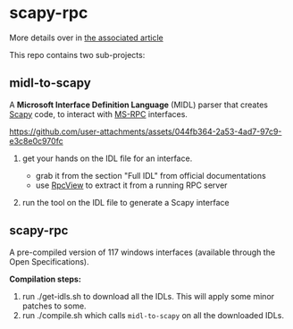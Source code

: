 # scapy-rpc

More details over in [the associated article](https://www.sstic.org/2025/presentation/l_outillage_reseau_windows_une_affaire_d_implementation/)

This repo contains two sub-projects:

## midl-to-scapy

A **Microsoft Interface Definition Language** (MIDL) parser that creates [Scapy](https://github.com/secdev/scapy) code, to interact with [MS-RPC](https://docs.microsoft.com/en-us/windows/win32/rpc) interfaces.

https://github.com/user-attachments/assets/044fb364-2a53-4ad7-97c9-e3c8e0c970fc

1. get your hands on the IDL file for an interface.
    - grab it from the section "Full IDL" from official documentations
    - use [RpcView](https://github.com/silverf0x/RpcView) to extract it from a running RPC server

2. run the tool on the IDL file to generate a Scapy interface


## scapy-rpc

A pre-compiled version of 117 windows interfaces (available through the Open Specifications).

**Compilation steps:**

1. run ./get-idls.sh to download all the IDLs. This will apply some minor patches to some.
2. run ./compile.sh which calls `midl-to-scapy` on all the downloaded IDLs.

